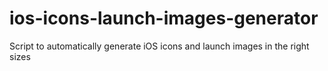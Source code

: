 ios-icons-launch-images-generator
=================================

Script to automatically generate iOS icons and launch images in the right sizes
